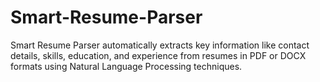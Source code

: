 # Smart-Resume-Parser
Smart Resume Parser automatically extracts key information like contact details, skills, education, and experience from resumes in PDF or DOCX formats using Natural Language Processing techniques.
